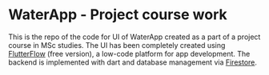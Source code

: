 ﻿# WaterApp - Project course work

This is the repo of the code for UI of WaterApp created as a part of a project course in MSc studies.
The UI has been completely created using [FlutterFlow](https://www.flutterflow.io/) (free version), a low-code platform for app development.
The backend is implemented with dart and database management via [Firestore](https://firebase.google.com/docs/firestore).
